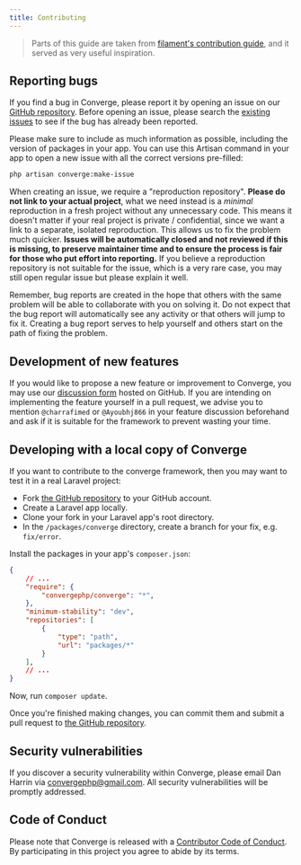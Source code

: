 ```yaml
---
title: Contributing
---
```


> Parts of this guide are taken from [filament's contribution guide](https://filamentphp.com/docs/3.x/support/contributing), and it served as very useful inspiration.

## Reporting bugs

If you find a bug in Converge, please report it by opening an issue on our [GitHub repository](https://github.com/convergephp/converge/issues/new/choose). Before opening an issue, please search the [existing issues](https://github.com/convergephp/converge/issues?q=is%3Aissue) to see if the bug has already been reported.

Please make sure to include as much information as possible, including the version of packages in your app. You can use this Artisan command in your app to open a new issue with all the correct versions pre-filled:

```bash
php artisan converge:make-issue
```

When creating an issue, we require a "reproduction repository". **Please do not link to your actual project**, what we need instead is a _minimal_ reproduction in a fresh project without any unnecessary code. This means it doesn't matter if your real project is private / confidential, since we want a link to a separate, isolated reproduction. This allows us to fix the problem much quicker. **Issues will be automatically closed and not reviewed if this is missing, to preserve maintainer time and to ensure the process is fair for those who put effort into reporting.** If you believe a reproduction repository is not suitable for the issue, which is a very rare case, you may still open regular issue but please explain it well. 

Remember, bug reports are created in the hope that others with the same problem will be able to collaborate with you on solving it. Do not expect that the bug report will automatically see any activity or that others will jump to fix it. Creating a bug report serves to help yourself and others start on the path of fixing the problem.

## Development of new features

If you would like to propose a new feature or improvement to Converge, you may use our [discussion form](https://github.com/convergephp/converge/discussions) hosted on GitHub. If you are intending on implementing the feature yourself in a pull request, we advise you to mention `@charrafimed` or `@Ayoubhj866` in your feature discussion beforehand and ask if it is suitable for the framework to prevent wasting your time.

## Developing with a local copy of Converge

If you want to contribute to the converge framework, then you may want to test it in a real Laravel project:

- Fork [the GitHub repository](https://github.com/convergephp/converge) to your GitHub account.
- Create a Laravel app locally.
- Clone your fork in your Laravel app's root directory.
- In the `/packages/converge` directory, create a branch for your fix, e.g. `fix/error`.

Install the packages in your app's `composer.json`:

```json
{
    // ...
    "require": {
        "convergephp/converge": "*",
    },
    "minimum-stability": "dev",
    "repositories": [
        {
            "type": "path",
            "url": "packages/*"
        }
    ],
    // ...
}
```

Now, run `composer update`.

Once you're finished making changes, you can commit them and submit a pull request to [the GitHub repository](https://github.com/convergephp/converge).



## Security vulnerabilities

If you discover a security vulnerability within Converge, please email Dan Harrin via [convergephp@gmail.com](mailto:convergephp@gmail.com). All security vulnerabilities will be promptly addressed.

## Code of Conduct

Please note that Converge is released with a [Contributor Code of Conduct](https://github.com/convergephp/converge/CODE_OF_CONDUCT.md). By participating in this project you agree to abide by its terms.
